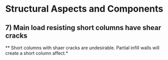 # Structural Aspects and Components 
## 7) Main load resisting short columns have shear cracks
** Short columns with shaer cracks are undesirable. Partial infill walls will create a short column affect.*